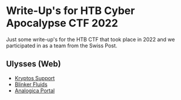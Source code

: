 # Write-Up's for HTB Cyber Apocalypse CTF 2022
Just some write-up's for the HTB CTF that took place in 2022 and we participated in as a team from the Swiss Post.
## Ulysses (Web)
* [Kryptos Support](ulysses/kryptos-support.md)
* [Blinker Fluids](ulysses/blinker-fluids.md)
* [Analogica Portal](ulysses/analogica-portal.md)